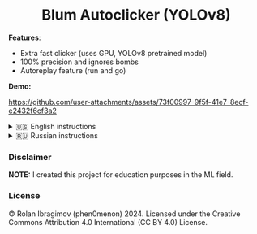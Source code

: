 <h1 align="center">Blum Autoclicker (YOLOv8)</h1>

**Features**:

- Extra fast clicker (uses GPU, YOLOv8 pretrained model)
- 100% precision and ignores bombs
- Autoreplay feature (run and go)


**Demo:**

https://github.com/user-attachments/assets/73f00997-9f5f-41e7-8ecf-e2432f6cf3a2


<details>
  <summary>🇺🇸 English instructions</summary>
  <br />

  **Works with the recent (14.07.2024) update.**

  ### Installation

  0. You will need Nvidia GPU to run this app since it uses CUDA cores to achieve fast speed.
  1. Download the repository (https://github.com/phen0menon/blum-autoclicker/releases)
  2. Install Python >= 3.8 (https://www.python.org/downloads/)
  3. Open the cmd or powershell in the project folder (blum-autoclicker).
  4. Install requirements (run in the cmd). Copy and paste the line, not the whole text!:
```
# Base requirements:
      
pip install -r requirements.txt

# PyTorch with CUDA enabled (required!):
      
pip install torch torchvision torchaudio --index-url https://download.pytorch.org/whl/cu118
```
  4. Run the process:
  ```
  python main.py
  ```
  5. Follow instructions given in the cmd

  ### Possible problems

  #### Autoreplay not working

  Try settings Dark mode in the Telegram.

  #### Other problems

  All problems may occur because of PyTorch installed without CUDA support. To fix that, run the following commands:
  ```
  # uninstall existing packages first
  pip uninstall torch torchvision torchaudio
  
  pip install torch torchvision torchaudio --index-url https://download.pytorch.org/whl/cu118
  ```
  
</details>

<details>
  <summary>🇷🇺 Russian instructions</summary>

  ### Установка:

0. Понадобится видеокарта от Nvidia (используем CUDA ядра, чтобы эффективно распознавать изображение)
1. Скачайте репозиторий (https://github.com/phen0menon/blum-autoclicker/releases)
2. Нужен Python >= 3.8 (https://www.python.org/downloads/)
3. Откройте cmd или powershell в папке проекта (blum-autoclicker)
4. Установка зависимостей (запустите в командной строке). Нужно скопировать именно строчки команд, не весь текст!:
```
# Общие зависимости проекта

pip install -r requirements.txt

# Пакеты, чтобы компьютерное зрение работало на GPU, а не на CPU

pip install torch torchvision torchaudio --index-url https://download.pytorch.org/whl/cu118
```
4. Запустить скрипт:
```
python main.py
```
5. Следовать инструкции :)

### Возможные проблемы

<details>
  <summary>Не работает автореплей</summary>

  Попробуйте установить темную тему в Telegram.
</details>

<details>
  <summary>Кликер медленно работает!</summary>

  Нужно переустановить PyTorch с CUDA:
  ```
  # uninstall existing packages first
  pip uninstall torch torchvision torchaudio
  
  pip install torch torchvision torchaudio --index-url https://download.pytorch.org/whl/cu118
  ```
</details>

<details>
  <summary>Вылазит какая-то ошибка!</summary>

  Попробовать переустановить PyTorch с CUDA:

  ```
  # uninstall existing packages first
  pip uninstall torch torchvision torchaudio
  
  pip install torch torchvision torchaudio --index-url https://download.pytorch.org/whl/cu118
  ```

  Если ошибка все еще есть - создавайте [issue](https://github.com/phen0menon/blum-autoclicker/issues) 
</details>
</details>

### Disclaimer

**NOTE:** I created this project for education purposes in the ML field.

### License

© Rolan Ibragimov (phen0menon) 2024. Licensed under the Creative Commons Attribution 4.0 International (CC BY 4.0) License.
